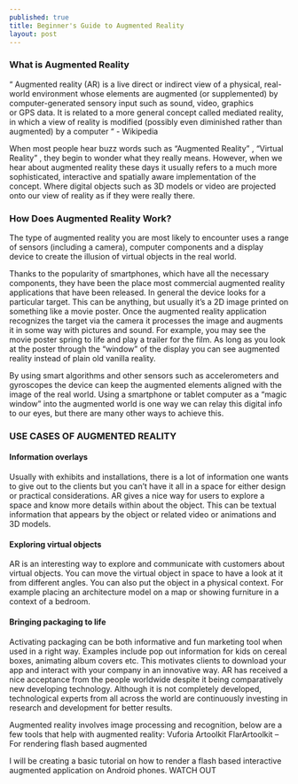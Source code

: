 ```yaml
---
published: true
title: Beginner's Guide to Augmented Reality
layout: post
---
```

### What is Augmented Reality

<div style="max-width: 500px; display:block; " id="_giphy_2m5hGgfE1Tf2M"></div><script>var _giphy = _giphy || []; _giphy.push({id: "2m5hGgfE1Tf2M",w: 500, h: 213, clickthrough_url: "http://giphy.com/gifs/ellen-page-maths-i-dont-understand-2m5hGgfE1Tf2M"});var g = document.createElement("script"); g.type = "text/javascript"; g.async = true;g.src = ("https:" == document.location.protocol ? "https://" : "http://") + "giphy.com/static/js/widgets/embed.js";var s = document.getElementsByTagName("script")[0]; s.parentNode.insertBefore(g, s);</script>


“ Augmented reality (AR) is a live direct or indirect view of a physical, real-world environment whose elements are augmented (or supplemented) by computer-generated sensory input such as sound, video, graphics or GPS data. It is related to a more general concept called mediated reality, in which a view of reality is modified (possibly even diminished rather than augmented) by a computer “ - Wikipedia

When most people hear buzz words such as “Augmented Reality” , “Virtual Reality” , they begin to wonder what they really means. However, when we hear about augmented reality these days it usually refers to a much more sophisticated, interactive and spatially aware implementation of the concept. Where digital objects such as 3D models or video are projected onto our view of reality as if they were really there.

### How Does Augmented Reality Work?

<div style="max-width: 500px;" id="_giphy_xThuWjk0OAZgeJwahG"></div><script> _gif_artist = "lucifer-fox"; _gif_artist_avatar = "https://media2.giphy.com/avatars/lucifer-fox/15ISOyxjBwfo.png"; var _giphy = _giphy || []; _giphy.push({id: "xThuWjk0OAZgeJwahG",w: 500, h: 281, clickthrough_url: "http://giphy.com/gifs/lucifer-fox-lucifer-fox-morningstar-xThuWjk0OAZgeJwahG"});var g = document.createElement("script"); g.type = "text/javascript"; g.async = true;g.src = ("https:" == document.location.protocol ? "https://" : "http://") + "giphy.com/static/js/widgets/embed.js";var s = document.getElementsByTagName("script")[0]; s.parentNode.insertBefore(g, s);</script>

The type of augmented reality you are most likely to encounter uses a range of sensors (including a camera), computer components and a display device to create the illusion of virtual objects in the real world.

Thanks to the popularity of smartphones, which have all the necessary components, they have been the place most commercial augmented reality applications that have been released.
In general the device looks for a particular target. This can be anything, but usually it’s a 2D image printed on something like a movie poster. Once the augmented reality application recognizes the target via the camera it processes the image and augments it in some way with pictures and sound. For example, you may see the movie poster spring to life and play a trailer for the film. As long as you look at the poster through the “window” of the display you can see augmented reality instead of plain old vanilla reality.

By using smart algorithms and other sensors such as accelerometers and gyroscopes the device can keep the augmented elements aligned with the image of the real world.
Using a smartphone or tablet computer as a “magic window” into the augmented world is one way we can relay this digital info to our eyes, but there are many other ways to achieve this.

### USE CASES OF AUGMENTED REALITY

#### Information overlays
Usually with exhibits and installations, there is a lot of information one wants to give out to the clients but you can’t have it all in a space for either design or practical considerations.
AR gives a nice way for users to explore a space and know more details within about the object. This can be textual information that appears by the object or related video or animations and 3D models.

#### Exploring virtual objects
AR is an interesting way to explore and communicate with customers about virtual objects. You can move the virtual object in space to have a look at it from different angles. You can also put the object in a physical context. For example placing an architecture model on a map or showing furniture in a context of a bedroom.

#### Bringing packaging to life
Activating packaging can be both informative and fun marketing tool when used in a right way. Examples include pop out information for kids on cereal boxes, animating album covers etc. This motivates clients to download your app and interact with your company in an innovative way.
AR has received a nice acceptance from the people worldwide despite it being comparatively new developing technology. Although it is not completely developed, technological experts from all across the world are continuously investing in research and development for better results.


Augmented reality involves image processing and recognition, below are a few tools that help with augmented reality:
Vuforia
Artoolkit
FlarArtoolkit – For rendering flash based augmented 

I will be creating a basic tutorial on how to render a flash based interactive augmented application on Android phones. WATCH OUT